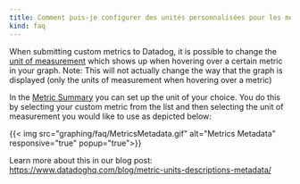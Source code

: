 ```yaml
---
title: Comment puis-je configurer des unités personnalisées pour les métriques custom?
kind: faq
---
```


When submitting custom metrics to Datadog, it is possible to change the [unit of measurement][1] which shows up when hovering over a certain metric in your graph. Note: This will not actually change the way that the graph is displayed (only the units of measurement when hovering over a metric)

In the [Metric Summary][2] you can set up the unit of your choice. You do this by selecting your custom metric from the list and then selecting the unit of measurement you would like to use as depicted below:

{{< img src="graphing/faq/MetricsMetadata.gif" alt="Metrics Metadata" responsive="true" popup="true">}}

Learn more about this in our blog post: https://www.datadoghq.com/blog/metric-units-descriptions-metadata/

[1]: /developers/metrics/#units
[2]: https://app.datadoghq.com/metric/summary
